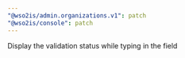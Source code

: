 ```yaml
---
"@wso2is/admin.organizations.v1": patch
"@wso2is/console": patch
---
```


Display the validation status while typing in the field
